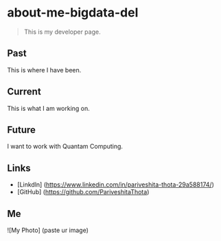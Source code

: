 # about-me-bigdata-del

> This is my developer page.

## Past

This is where I have been.

## Current 

This is what I am working on.

## Future

I want to work with Quantam Computing.

## Links


* [Linkdln] (https://www.linkedin.com/in/pariveshita-thota-29a588174/) 
* [GitHub] (https://github.com/PariveshitaThota)

## Me

![My Photo] (paste ur image)
